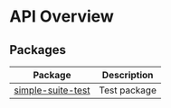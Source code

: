 # API Overview

## Packages

| Package                                  | Description  |
| ---------------------------------------- | ------------ |
| [simple-suite-test](./simple-suite-test) | Test package |

